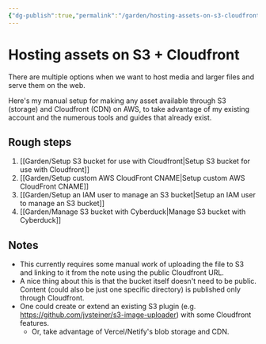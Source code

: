 ```yaml
---
{"dg-publish":true,"permalink":"/garden/hosting-assets-on-s3-cloudfront/","tags":["how-to","aws","obsidian"],"created":"2024-03-05T14:48:26.787+01:00","updated":"2024-03-05T19:05:21.527+01:00"}
---
```


# Hosting assets on S3 + Cloudfront

There are multiple options when we want to host media and larger files and serve them on the web.

Here's my manual setup for making any asset available through S3 (storage) and Cloudfront (CDN) on AWS, to take advantage of my existing account and the numerous tools and guides that already exist.
## Rough steps
1. [[Garden/Setup S3 bucket for use with Cloudfront\|Setup S3 bucket for use with Cloudfront]]
2. [[Garden/Setup custom AWS CloudFront CNAME\|Setup custom AWS CloudFront CNAME]]
3. [[Garden/Setup an IAM user to manage an S3 bucket\|Setup an IAM user to manage an S3 bucket]]
4. [[Garden/Manage S3 bucket with Cyberduck\|Manage S3 bucket with Cyberduck]]

## Notes
* This currently requires some manual work of uploading the file to S3 and linking to it from the note using the public Cloudfront URL.
* A nice thing about this is that the bucket itself doesn't need to be public. Content (could also be just one specific directory) is published only through Cloudfront.
 * One could create or extend an existing S3 plugin (e.g. https://github.com/jvsteiner/s3-image-uploader) with some Cloudfront features.
	 * Or, take advantage of Vercel/Netify's blob storage and CDN.